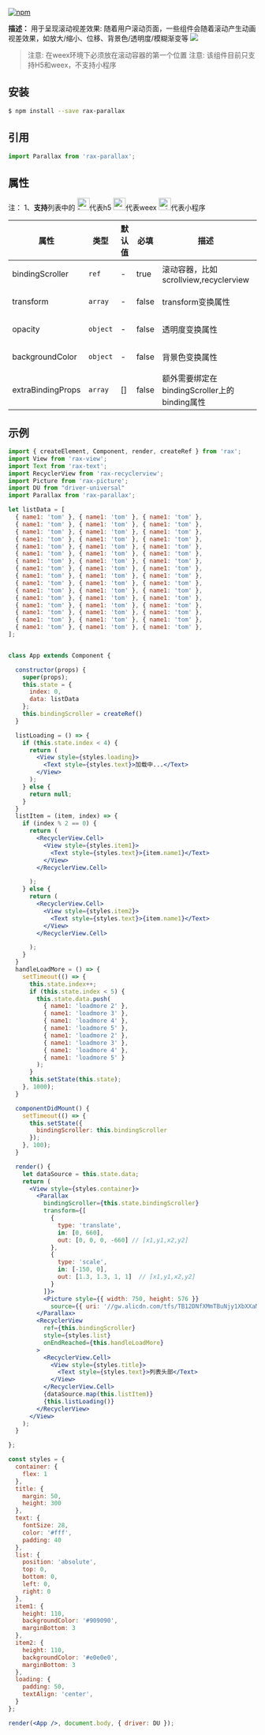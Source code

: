 [![npm](https://img.shields.io/npm/v/rax-parallax.svg)](https://www.npmjs.com/package/rax-parallax)

**描述：**
用于呈现滚动视差效果: 随着用户滚动页面，一些组件会随着滚动产生动画视差效果，如放大/缩小、位移、背景色/透明度/模糊渐变等
![](http://ata2-img.cn-hangzhou.img-pub.aliyun-inc.com/5cba5521d6192d3415b016e946d6d21c.gif)
> 注意: 在weex环境下必须放在滚动容器的第一个位置
> 注意: 该组件目前只支持H5和weex，不支持小程序
## 安装

```bash
$ npm install --save rax-parallax
```
## 引用

```jsx
import Parallax from 'rax-parallax';
```

## 属性
注：
1、**支持**列表中的 <img alt="browser" src="https://gw.alicdn.com/tfs/TB1uYFobGSs3KVjSZPiXXcsiVXa-200-200.svg" width="25px" height="25px" />代表h5 <img alt="weex" src="https://gw.alicdn.com/tfs/TB1jM0ebMaH3KVjSZFjXXcFWpXa-200-200.svg" width="25px" height="25px" />代表weex  <img alt="miniApp" src="https://gw.alicdn.com/tfs/TB1bBpmbRCw3KVjSZFuXXcAOpXa-200-200.svg" width="25px" height="25px" />代表小程序

|**属性**| **类型** | **默认值** | **必填** | **描述**           | **支持** |
| ----------- | ---------- | ---------- | ------------ | ------------------ | ------------ |
| bindingScroller        | `ref`   | -|true  |  滚动容器，比如scrollview,recyclerview |<img alt="browser" src="https://gw.alicdn.com/tfs/TB1uYFobGSs3KVjSZPiXXcsiVXa-200-200.svg" width="25px" height="25px" /><img alt="weex" src="https://gw.alicdn.com/tfs/TB1jM0ebMaH3KVjSZFjXXcFWpXa-200-200.svg" width="25px" height="25px" />|
| transform        | `array`   | -|false | transform变换属性 |<img alt="browser" src="https://gw.alicdn.com/tfs/TB1uYFobGSs3KVjSZPiXXcsiVXa-200-200.svg" width="25px" height="25px" /><img alt="weex" src="https://gw.alicdn.com/tfs/TB1jM0ebMaH3KVjSZFjXXcFWpXa-200-200.svg" width="25px" height="25px" />|
| opacity   | `object`   | - | false|透明度变换属性 |<img alt="browser" src="https://gw.alicdn.com/tfs/TB1uYFobGSs3KVjSZPiXXcsiVXa-200-200.svg" width="25px" height="25px" /><img alt="weex" src="https://gw.alicdn.com/tfs/TB1jM0ebMaH3KVjSZFjXXcFWpXa-200-200.svg" width="25px" height="25px" />|
| backgroundColor  | `object`|-|false   | 背景色变换属性 |<img alt="browser" src="https://gw.alicdn.com/tfs/TB1uYFobGSs3KVjSZPiXXcsiVXa-200-200.svg" width="25px" height="25px" /><img alt="weex" src="https://gw.alicdn.com/tfs/TB1jM0ebMaH3KVjSZFjXXcFWpXa-200-200.svg" width="25px" height="25px" />|
| extraBindingProps      | `array` |[]| false | 额外需要绑定在bindingScroller上的binding属性 |<img alt="browser" src="https://gw.alicdn.com/tfs/TB1uYFobGSs3KVjSZPiXXcsiVXa-200-200.svg" width="25px" height="25px" /><img alt="weex" src="https://gw.alicdn.com/tfs/TB1jM0ebMaH3KVjSZFjXXcFWpXa-200-200.svg" width="25px" height="25px" />|

## 示例
```jsx
import { createElement, Component, render, createRef } from 'rax';
import View from 'rax-view';
import Text from 'rax-text';
import RecyclerView from 'rax-recyclerview';
import Picture from 'rax-picture';
import DU from "driver-universal"
import Parallax from 'rax-parallax';

let listData = [
  { name1: 'tom' }, { name1: 'tom' }, { name1: 'tom' },
  { name1: 'tom' }, { name1: 'tom' }, { name1: 'tom' },
  { name1: 'tom' }, { name1: 'tom' }, { name1: 'tom' },
  { name1: 'tom' }, { name1: 'tom' }, { name1: 'tom' },
  { name1: 'tom' }, { name1: 'tom' }, { name1: 'tom' },
  { name1: 'tom' }, { name1: 'tom' }, { name1: 'tom' },
  { name1: 'tom' }, { name1: 'tom' }, { name1: 'tom' },
  { name1: 'tom' }, { name1: 'tom' }, { name1: 'tom' },
  { name1: 'tom' }, { name1: 'tom' }, { name1: 'tom' },
  { name1: 'tom' }, { name1: 'tom' }, { name1: 'tom' },
  { name1: 'tom' }, { name1: 'tom' }, { name1: 'tom' },
  { name1: 'tom' }, { name1: 'tom' }, { name1: 'tom' },
  { name1: 'tom' }, { name1: 'tom' }, { name1: 'tom' },
  { name1: 'tom' }, { name1: 'tom' }, { name1: 'tom' },
  { name1: 'tom' }, { name1: 'tom' }, { name1: 'tom' },
  { name1: 'tom' }, { name1: 'tom' }, { name1: 'tom' },
];


class App extends Component {

  constructor(props) {
    super(props);
    this.state = {
      index: 0,
      data: listData
    };
    this.bindingScroller = createRef()
  }

  listLoading = () => {
    if (this.state.index < 4) {
      return (
        <View style={styles.loading}>
          <Text style={styles.text}>加载中...</Text>
        </View>
      );
    } else {
      return null;
    }
  }
  listItem = (item, index) => {
    if (index % 2 == 0) {
      return (
        <RecyclerView.Cell>
          <View style={styles.item1}>
            <Text style={styles.text}>{item.name1}</Text>
          </View>
        </RecyclerView.Cell>

      );
    } else {
      return (
        <RecyclerView.Cell>
          <View style={styles.item2}>
            <Text style={styles.text}>{item.name1}</Text>
          </View>
        </RecyclerView.Cell>

      );
    }
  }
  handleLoadMore = () => {
    setTimeout(() => {
      this.state.index++;
      if (this.state.index < 5) {
        this.state.data.push(
          { name1: 'loadmore 2' },
          { name1: 'loadmore 3' },
          { name1: 'loadmore 4' },
          { name1: 'loadmore 5' },
          { name1: 'loadmore 2' },
          { name1: 'loadmore 3' },
          { name1: 'loadmore 4' },
          { name1: 'loadmore 5' }
        );
      }
      this.setState(this.state);
    }, 1000);
  }

  componentDidMount() {
    setTimeout(() => {
      this.setState({
        bindingScroller: this.bindingScroller
      });
    }, 100);
  }

  render() {
    let dataSource = this.state.data;
    return (
      <View style={styles.container}>
        <Parallax
          bindingScroller={this.state.bindingScroller}
          transform={[
            {
              type: 'translate',
              in: [0, 660],
              out: [0, 0, 0, -660] // [x1,y1,x2,y2]
            },
            {
              type: 'scale',
              in: [-150, 0],
              out: [1.3, 1.3, 1, 1]  // [x1,y1,x2,y2]
            }
          ]}>
          <Picture style={{ width: 750, height: 576 }}
            source={{ uri: '//gw.alicdn.com/tfs/TB12DNfXMmTBuNjy1XbXXaMrVXa-750-576.png' }} />
        </Parallax>
        <RecyclerView
          ref={this.bindingScroller}
          style={styles.list}
          onEndReached={this.handleLoadMore}
        >
          <RecyclerView.Cell>
            <View style={styles.title}>
              <Text style={styles.text}>列表头部</Text>
            </View>
          </RecyclerView.Cell>
          {dataSource.map(this.listItem)}
          {this.listLoading()}
        </RecyclerView>
      </View>
    );
  }

};

const styles = {
  container: {
    flex: 1
  },
  title: {
    margin: 50,
    height: 300
  },
  text: {
    fontSize: 28,
    color: '#fff',
    padding: 40
  },
  list: {
    position: 'absolute',
    top: 0,
    bottom: 0,
    left: 0,
    right: 0
  },
  item1: {
    height: 110,
    backgroundColor: '#909090',
    marginBottom: 3
  },
  item2: {
    height: 110,
    backgroundColor: '#e0e0e0',
    marginBottom: 3
  },
  loading: {
    padding: 50,
    textAlign: 'center',
  }
};

render(<App />, document.body, { driver: DU });

```
